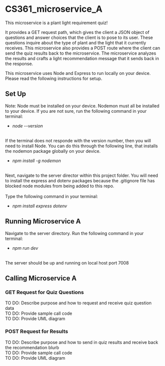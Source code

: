 # CS361_microservice_A

This microservice is a plant light requirement quiz!


It provides a GET request path, which gives the client a JSON object of questions and answer choices that the client is to pose to its user. These questions inquire about the type of plant and the light that it currently receives. This microservice also provides a POST route where the client can send the quiz results back to the microservice. The microservice analyzes the results and crafts a light recommendation message that it sends back in the response.

This microservice uses Node and Express to run locally on your device. Please read the following instructions for setup. 

## Set Up
Note: Node must be installed on your device.
Nodemon must all be installed to your device. If you are not sure, run the following command in your terminal:
- _node --version_

\
If the terminal does not responde with the version number, then you will need to install Node. You can do this through the following line, that installs the nodemon package globally on your device.

- _npm install -g nodemon_

\
Next, navigate to the server director within this project folder. You will need to install the express and dotenv packages because the .gitignore file has blocked node modules from being added to this repo.\
\
Type the following command in your terminal:
- _npm install express dotenv_



## Running Microservice A
Navigate to the server directory. Run the following command in your terminal:
- _npm run dev_

\
The server should be up and running on local host port 7008



## Calling Microservice A
### GET Request for Quiz Questions
TO DO: Describe purpose and how to request and receive quiz question data\
TO DO: Provide sample call code\
TO DO: Provide UML diagram

### POST Request for Results
TO DO: Describe purpose and how to send in quiz results and receive back the recommendation blurb\
TO DO: Provide sample call code\
TO DO: Provide UML diagram


